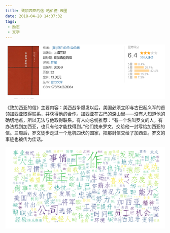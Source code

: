 ```yaml
---
title: 致加西亚的信-哈伯德-云图
date: 2018-04-28 14:37:32
tags:
 - 励志
 - 文学
---
```



![pic](致加西亚的信-哈伯德-云图/Snipaste_2018-04-28_14-38-16.png)

《致加西亚的信》主要内容：美西战争爆发以后，美国必须立即与古巴起义军的首领加西亚取得联系，并获得他的合作。加西亚在古巴的深山里——没有人知道他的确切地点，所以无法与他取得联系。有人向总统推荐：“有一个名叫罗文的人，有办法找到加西亚，也只有他才能找得到。”他们找来罗文，交给他一封写给加西亚的信。三周后，罗文徒步走过一个危机四伏的国家，把那封信交给了加西亚。罗文的事迹也被传为佳话。


![pic](致加西亚的信-哈伯德-云图/Snipaste_2018-04-28_14-38-57.png)
